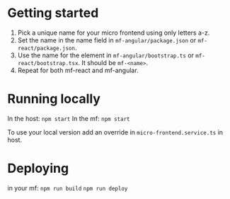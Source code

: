 # Getting started

1. Pick a unique name for your micro frontend using only letters a-z.
2. Set the name in the name field in `mf-angular/package.json` or `mf-react/package.json`.
3. Use the name for the element in `mf-angular/bootstrap.ts` or `mf-react/bootstrap.tsx`. It should be `mf-<name>`.
4. Repeat for both mf-react and mf-angular.

# Running locally
In the host: `npm start`
In the mf: `npm start`

To use your local version add an override in `micro-frontend.service.ts` in host.

# Deploying
in your mf:
`npm run build`
`npm run deploy`
